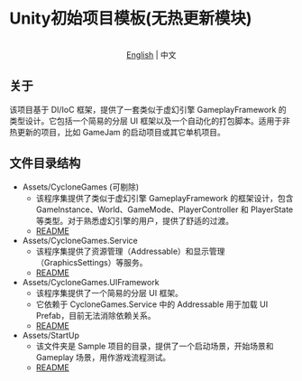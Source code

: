 # Unity初始项目模板(无热更新模块)
<p align="center">
    <br> <a href="README.md">English</a> | 中文
</p>

## 关于
该项目基于 DI/IoC 框架，提供了一套类似于虚幻引擎 GameplayFramework 的类型设计。它包括一个简易的分层 UI 框架以及一个自动化的打包脚本。适用于非热更新的项目，比如 GameJam 的启动项目或其它单机项目。
## 文件目录结构
-   Assets/CycloneGames (可剔除)
    -   该程序集提供了类似于虚幻引擎 GameplayFramework 的框架设计，包含 GameInstance、World、GameMode、PlayerController 和 PlayerState 等类型。对于熟悉虚幻引擎的用户，提供了舒适的过渡。
    -   [README](./UnityStartUp/Assets/CycloneGames/README_CHN.md)
-   Assets/CycloneGames.Service
    -   该程序集提供了资源管理（Addressable）和显示管理（GraphicsSettings）等服务。
    -   [README](./UnityStartUp/Assets/CycloneGames.Service/README_CHN.md)
-   Assets/CycloneGames.UIFramework
    -   该程序集提供了一个简易的分层 UI 框架。
    -   它依赖于 CycloneGames.Service 中的 Addressable 用于加载 UI Prefab，目前无法消除依赖关系。
    -   [README](./UnityStartUp/Assets/CycloneGames.UIFramework/README_CHN.md)
-   Assets/StartUp
    -   该文件夹是 Sample 项目的目录，提供了一个启动场景，开始场景和 Gameplay 场景，用作游戏流程测试。
    -   [README](./UnityStartUp/Assets/StartUp/README.md)